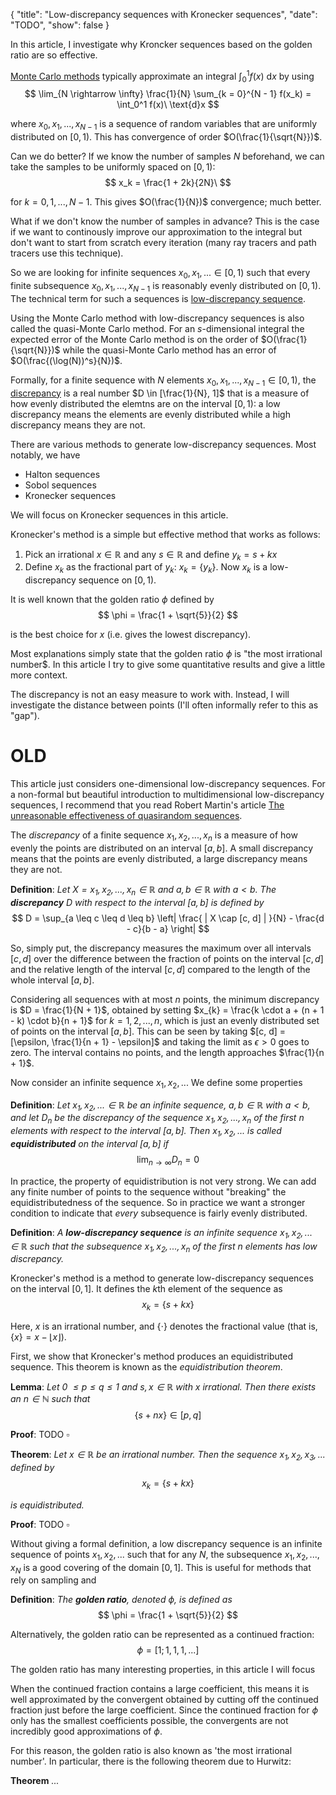 {
    "title": "Low-discrepancy sequences with Kronecker sequences",
    "date": "TODO",
    "show": false
}


In this article, I investigate why Kroncker sequences based on the golden ratio are so effective.

[Monte Carlo methods](https://en.wikipedia.org/wiki/Monte_Carlo_method) typically approximate an integral $\int_0^1 f(x)\ \text{d}x$ by using
$$ \lim_{N \rightarrow \infty} \frac{1}{N} \sum_{k = 0}^{N - 1} f(x_k) = \int_0^1 f(x)\ \text{d}x $$

where $x_0, x_1, ..., x_{N - 1}$ is a sequence of random variables that are uniformly distributed on $[0, 1)$. This has convergence of order $O(\frac{1}{\sqrt{N}})$.

Can we do better? If we know the number of samples $N$ beforehand, we can take the samples to be uniformly spaced on $[0, 1)$:
$$ x_k = \frac{1 + 2k}{2N}\ $$

for $k = 0, 1, ..., N - 1$. This gives $O(\frac{1}{N})$ convergence; much better.

What if we don't know the number of samples in advance? This is the case if we want to continously improve our approximation to the integral but don't want to start from scratch every iteration (many ray tracers and path tracers use this technique).

So we are looking for infinite sequences $x_0, x_1, ... \in [0, 1)$ such that every finite subsequence $x_0, x_1, ..., x_{N - 1}$ is reasonably evenly distributed on $[0, 1)$. The technical term for such a sequences is [low-discrepancy sequence](https://en.wikipedia.org/wiki/Low-discrepancy_sequence).

Using the Monte Carlo method with low-discrepancy sequences is also called the quasi-Monte Carlo method. For an $s$-dimensional integral the expected error of the Monte Carlo method is on the order of $O(\frac{1}{\sqrt{N}})$ while the quasi-Monte Carlo method has an error of $O(\frac{(\log(N))^s}{N})$.

Formally, for a finite sequence with $N$ elements $x_0, x_1, ..., x_{N - 1} \in [0, 1)$, the [discrepancy](https://en.wikipedia.org/wiki/Discrepancy_of_a_sequence) is a real number $D \in [\frac{1}{N}, 1]$ that is a measure of how evenly distributed the elemtns are on the interval $[0, 1)$: a low discrepancy means the elements are evenly distributed while a high discrepancy means they are not.

There are various methods to generate low-discrepancy sequences. Most notably, we have
  - Halton sequences
  - Sobol sequences
  - Kronecker sequences

We will focus on Kronecker sequences in this article.

Kronecker's method is a simple but effective method that works as follows:
  1. Pick an irrational $x \in \mathbb{R}$ and any $s \in \mathbb{R}$ and define $y_k = s + kx$
  2. Define $x_k$ as the fractional part of $y_k$: $x_k = \{ y_k \}$. Now $x_k$ is a low-discrepancy sequence on $[0, 1)$.

It is well known that the golden ratio $\phi$ defined by
$$ \phi = \frac{1 + \sqrt{5}}{2} $$

is the best choice for $x$ (i.e. gives the lowest discrepancy).

Most explanations simply state that the golden ratio $\phi$ is "the most irrational number$. In this article I try to give some quantitative results and give a little more context.

The discrepancy is not an easy measure to work with. Instead, I will investigate the distance between points (I'll often informally refer to this as "gap").


# OLD

This article just considers one-dimensional low-discrepancy sequences. For a non-formal but beautiful introduction to multidimensional low-discrepancy sequences, I recommend that you read Robert Martin's article [The unreasonable effectiveness of quasirandom sequences](http://extremelearning.com.au/unreasonable-effectiveness-of-quasirandom-sequences).

The *discrepancy* of a finite sequence $x_1, x_2, ..., x_n$ is a measure of how evenly the points are distributed on an interval $[a, b]$. A small discrepancy means that the points are evenly distributed, a large discrepancy means they are not.

**Definition**: *Let $X = x_1, x_2, ..., x_n \in \mathbb{R}$ and $a, b \in \mathbb{R}$ with $a < b$. The **discrepancy** $D$ with respect to the interval $[a, b]$ is defined by*
$$ D = \sup_{a \leq c \leq d \leq b} \left| \frac{ | X \cap [c, d] | }{N} - \frac{d - c}{b - a} \right| $$

So, simply put, the discrepancy measures the maximum over all intervals $[c, d]$ over the difference between the fraction of points on the interval $[c, d]$ and the relative length of the interval $[c, d]$ compared to the length of the whole interval $[a, b]$.

Considering all sequences with at most $n$ points, the minimum discrepancy is $D = \frac{1}{N + 1}$, obtained by setting $x_{k} = \frac{k \cdot a + (n + 1 - k) \cdot b}{n + 1}$ for $k = 1, 2, ..., n$, which is just an evenly distributed set of points on the interval $[a, b]$. This can be seen by taking $[c, d] = [\epsilon, \frac{1}{n + 1} - \epsilon]$ and taking the limit as $\epsilon > 0$ goes to zero. The interval contains no points, and the length approaches $\frac{1}{n + 1}$.

Now consider an infinite sequence $x_1, x_2, ...$ We define some properties 

**Definition**: *Let $x_1, x_2, ... \in \mathbb{R}$ be an infinite sequence, $a, b \in \mathbb{R}$ with $a < b$, and let $D_n$ be the discrepancy of the sequence $x_1, x_2, ..., x_n$ of the first $n$ elements with respect to the interval $[a, b]$. Then $x_1, x_2, ...$ is called **equidistributed** on the interval $[a, b]$ if*
$$ \lim_{n \rightarrow \infty} D_n = 0 $$

In practice, the property of equidistribution is not very strong. We can add any finite number of points to the sequence without "breaking" the equidistributedness of the sequence. So in practice we want a stronger condition to indicate that *every* subsequence is fairly evenly distributed.

**Definition**: *A **low-discrepancy sequence** is an infinite sequence $x_1, x_2, ... \in \mathbb{R}$ such that the subsequence $x_1, x_2, ..., x_n$ of the first $n$ elements has low discrepancy.*

Kronecker's method is a method to generate low-discrepancy sequences on the interval $[0, 1]$. It defines the $k$th element of the sequence as
$$ x_k = \{ s + kx \} $$

Here, $x$ is an irrational number, and $\{ \cdot \}$ denotes the fractional value (that is, $\{ x \} = x - \lfloor x \rfloor$).

First, we show that Kronecker's method produces an equidistributed sequence. This theorem is known as the *equidistribution theorem*.

**Lemma**: *Let 0 $\leq p \leq q \leq 1$ and $s, x \in \mathbb{R}$ with $x$ irrational. Then there exists an $n \in \mathbb{N}$ such that*
$$ \{ s + nx \} \in [p, q] $$

**Proof**: TODO
$\square$


**Theorem**: *Let $x \in \mathbb{R}$ be an irrational number. Then the sequence $x_1, x_2, x_3, ...$ defined by*
$$ x_k = \{ s + kx \} $$

*is equidistributed.*

**Proof**: TODO
$\square$


Without giving a formal definition, a low discrepancy sequence is an infinite sequence of points $x_1, x_2, ...$ such that for any $N$, the subsequence $x_1, x_2, ..., x_N$ is a good covering of the domain $[0, 1]$. This is useful for methods that rely on sampling and 

**Definition**: *The **golden ratio**, denoted $\phi$, is defined as*
$$ \phi = \frac{1 + \sqrt{5}}{2} $$

Alternatively, the golden ratio can be represented as a continued fraction:
$$ \phi = [1; 1, 1, 1, ...] $$

The golden ratio has many interesting properties, in this article I will focus

When the continued fraction contains a large coefficient, this means it is well approximated by the convergent obtained by cutting off the continued fraction just before the large coefficient. Since the continued fraction for $\phi$ only has the smallest coefficients possible, the convergents are not incredibly good approximations of $\phi$.

For this reason, the golden ratio is also known as 'the most irrational number'. In particular, there is the following theorem due to Hurwitz:

**Theorem** *...*

